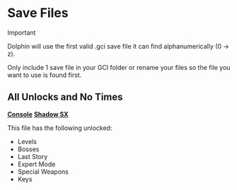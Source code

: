 # Save Files

> [!IMPORTANT]
> Dolphin will use the first valid .gci save file it can find alphanumerically (0 -> z).
>
> Only include 1 save file in your GCI folder or rename your files so the file you want to use is found first.

## All Unlocks and No Times
[**Console**](../../raw/main/Save%20Files/Console/AllUnlocksNoTimes-Console.gci) [**Shadow SX**](../../raw/main/Save%20Files/SX/AllUnlocksNoTimes-SX.gci)

This file has the following unlocked:
* Levels
* Bosses
* Last Story
* Expert Mode
* Special Weapons
* Keys
